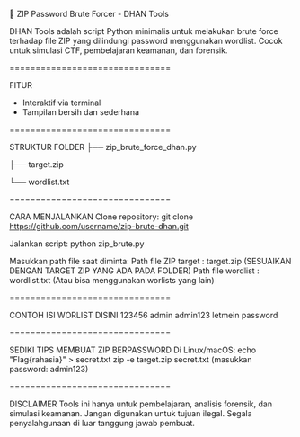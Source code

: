 🔐 ZIP Password Brute Forcer - DHAN Tools

DHAN Tools adalah script Python minimalis untuk melakukan brute force terhadap file ZIP yang dilindungi password menggunakan wordlist. Cocok untuk simulasi CTF, pembelajaran keamanan, dan forensik.

===============================

FITUR
- Interaktif via terminal
- Tampilan bersih dan sederhana

===============================

STRUKTUR FOLDER
├── zip_brute_force_dhan.py

├── target.zip

└── wordlist.txt

===============================

CARA MENJALANKAN
Clone repository:
git clone https://github.com/username/zip-brute-dhan.git

Jalankan script:
python zip_brute.py

Masukkan path file saat diminta:
Path file ZIP target : target.zip (SESUAIKAN DENGAN TARGET ZIP YANG ADA PADA FOLDER)
Path file wordlist : wordlist.txt (Atau bisa menggunakan worlists yang lain)

===============================

CONTOH ISI WORLIST DISINI
123456
admin
admin123
letmein
password

===============================

SEDIKI TIPS MEMBUAT ZIP BERPASSWORD
Di Linux/macOS:
echo "Flag{rahasia}" > secret.txt
zip -e target.zip secret.txt
(masukkan password: admin123)

===============================

DISCLAIMER
Tools ini hanya untuk pembelajaran, analisis forensik, dan simulasi keamanan.
Jangan digunakan untuk tujuan ilegal. Segala penyalahgunaan di luar tanggung jawab pembuat.
